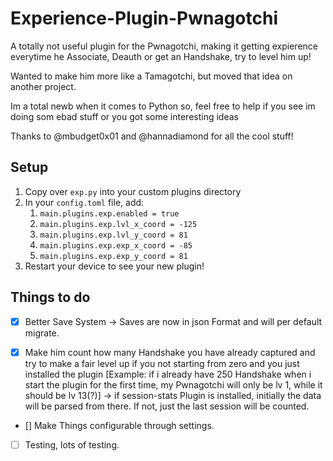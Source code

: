 # Experience-Plugin-Pwnagotchi

A totally not useful plugin for the Pwnagotchi, making it getting expierence everytime he Associate, Deauth or get an Handshake, try to level him up!

Wanted to make him more like a Tamagotchi, but moved that idea on another project.

Im a total newb when it comes to Python so, feel free to help if you see im doing som ebad stuff or you got some interesting ideas

Thanks to @mbudget0x01 and @hannadiamond for all the cool stuff!

## Setup
1. Copy over `exp.py` into your custom plugins directory
2. In your `config.toml` file, add:
   1. `main.plugins.exp.enabled = true`
   2. `main.plugins.exp.lvl_x_coord = -125`
   3. `main.plugins.exp.lvl_y_coord = 81`
   4. `main.plugins.exp.exp_x_coord = -85`
   3. `main.plugins.exp.exp_y_coord = 81`
3. Restart your device to see your new plugin!


## Things to do
  
- [x] Better Save System -> Saves are now in json Format and will per default migrate.
  
- [x] Make him count how many Handshake you have already captured and try to make a fair level up if you not starting from zero and you just installed the plugin [Example: if i already have 250 Handshake when i start the plugin for the first time, my Pwnagotchi will only be lv 1, while it should be lv 13(?)] -> if session-stats Plugin is installed, initially the data will be parsed from there. If not, just the last session will be counted.

- [] Make Things configurable through settings.

- [ ] Testing, lots of testing.
